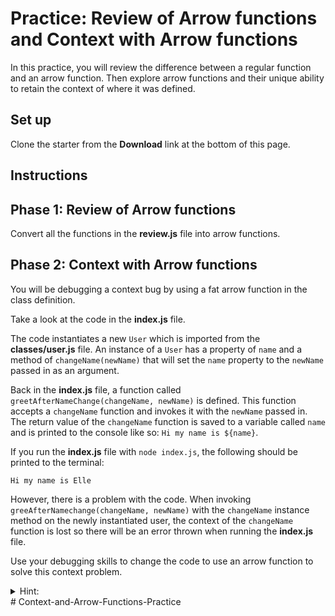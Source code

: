 # Practice: Review of Arrow functions and Context with Arrow functions

In this practice, you will review the difference between a regular function and
an arrow function. Then explore arrow functions and their unique ability to
retain the context of where it was defined.

## Set up

Clone the starter from the **Download** link at the bottom of this page.

## Instructions

## Phase 1: Review of Arrow functions

Convert all the functions in the __review.js__ file into arrow functions.

## Phase 2: Context with Arrow functions

You will be debugging a context bug by using a fat arrow function in the class
definition.

Take a look at the code in the __index.js__ file.

The code instantiates a new `User` which is imported from the
__classes/user.js__ file. An instance of a `User` has a property of `name` and
a method of `changeName(newName)` that will set the `name` property to the
`newName` passed in as an argument.

Back in the __index.js__ file, a function called
`greetAfterNameChange(changeName, newName)` is defined. This function accepts
a `changeName` function and invokes it with the `newName` passed in. The return
value of the `changeName` function is saved to a variable called `name` and is
printed to the console like so: `Hi my name is ${name}`.

If you run the __index.js__ file with `node index.js`, the following should be
printed to the terminal:

```plaintext
Hi my name is Elle
```

However, there is a problem with the code. When invoking
`greeAfterNamechange(changeName, newName)` with the `changeName` instance method
on the newly instantiated user, the context of the `changeName` function is lost
so there will be an error thrown when running the __index.js__ file.

Use your debugging skills to change the code to use an arrow function to solve
this context problem.

<details><summary>Hint: </summary>Use an arrow function somewhere in the
<code>User</code> class definition to make sure that the <code>changeName</code>
instance method retains its context.</details>
# Context-and-Arrow-Functions-Practice
